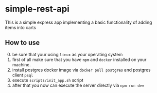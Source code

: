 # simple-rest-api
This is a simple express app implementing a basic functionality of adding items into carts

## How to use
0. be sure that your using `linux` as your operating system
1. first of all make sure that you have `npm` and `docker` installed on your machine.
2. install postgres docker image via `docker pull postgres` and postgres client `psql`
3. execute `scripts/init_app.sh` script
4. after that you now can execute the server directly via `npm run dev`
